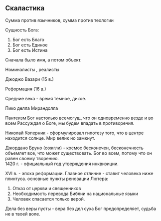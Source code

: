 ## Скаластика

Сумма против язычников, сумма против теологии

Сущность Бога:
1. Бог есть Благо 
2. Бог есть Единое
3. Бог есть Истина

Сначала было имя, а потом объект.

Номиналисты , реалисты

Джоджо Вазари (15 в.) 

Реформация (16 в.)

Средние века - время темное, дикое. 

Пико делла Мирандолла

Пантеизм
Бог настолько всемогущ, что он одновременно везде и во всем
Рассуждая о Боге, мы будем впадать в противоречия.

Николай Коперник - сформулировал гипотезу того, что в центре находится солнце. Мир велик но замкнут. 

Джордано Бруно (сожгли) - космос бесконечен, бесконечность объемлет все, что может существовать. Бог во всем, потому что он равен своему творению.  
1420 г. - официальный год утверждения инквизиции. 

XVI в. - эпоха реформации. 
Главное отличие - ставит человека ниже плинтуса.
основные пункты реновации Лютера:
1. Отказ от церкви и священников 
2. Необходимость перевода Библии на национальные языки
3. Человек спасается только верой.

Дела без веры пусты - вера без дел суха
Бог предопределяет, судьба не в твоей воле. 